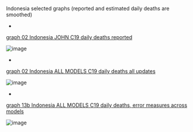 Indonesia selected graphs (reported and estimated daily deaths are smoothed) 

*

[graph 02 Indonesia JOHN C19 daily deaths reported](https://github.com/pourmalek/CovidLongitudinal/blob/main/output/countries/Indonesia/graph%2002%20Indonesia%20JOHN%20C19%20daily%20deaths%20reported.pdf)

![image](https://github.com/pourmalek/CovidLongitudinal/assets/30849720/a226c008-69b2-46b8-8a39-1eae814fbef2)

*

[graph 02 Indonesia ALL MODELS C19 daily deaths all updates](https://github.com/pourmalek/CovidLongitudinal/blob/main/output/countries/Indonesia/graph%2002%20Indonesia%20ALL%20MODELS%20C19%20daily%20deaths%20all%20updates.pdf)

![image](https://github.com/pourmalek/CovidLongitudinal/assets/30849720/7e4f6544-2722-4456-82c9-2af62396b7a4)

*

[graph 13b Indonesia ALL MODELS C19 daily deaths, error measures across models](https://github.com/pourmalek/CovidLongitudinal/blob/main/output/countries/Indonesia/graph%2013b%20Indonesia%20ALL%20MODELS%20C19%20daily%20deaths%2C%20error%20measures%20across%20models.pdf)

![image](https://github.com/pourmalek/CovidLongitudinal/assets/30849720/d4ed646a-e2cc-4d15-bffd-493eba03a589)
